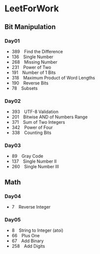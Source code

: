 # LeetForWork

## Bit Manipulation

### Day01
- 389&emsp;Find the Difference 
- 136&emsp;Single Number
- 268&emsp;Missing Number
- 231&emsp;Power of Two
- 191&emsp;Number of 1 Bits
- 318&emsp;Maximum Product of Word Lengths  
- 190&emsp;Reverse Bits    
- 78&emsp;Subsets 

### Day02
- 393&emsp;UTF-8 Validation
- 201&emsp;Bitwise AND of Numbers Range
- 371&emsp;Sum of Two Integers
- 342&emsp;Power of Four
- 338&emsp;Counting Bits

### Day03
- 89&emsp;Gray Code
- 137&emsp;Single Number II
- 260&emsp;Single Number III

## Math

### Day04
- 7&emsp;Reverse Integer

### Day05
- 8&emsp;String to Integer (atoi)
- 66&emsp;Plus One
- 67&emsp;Add Binary
- 258&emsp;Add Digits
